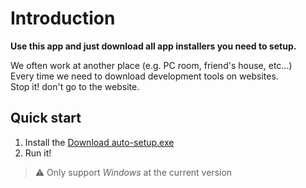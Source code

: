 
# Introduction

**Use this app and just download all app installers you need to setup.** 

We often work at another place (e.g. PC room, friend's house, etc...)\
Every time we need to download development tools on websites. \
Stop it! don't go to the website.

## Quick start
1. Install the 
[Download auto-setup.exe](https://github.com/milkcoke/auto-setup/releases/download/v1.1.1/auto_setup.exe)
2. Run it!

> ⚠️ Only support _Windows_ at the current version
